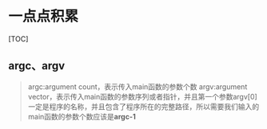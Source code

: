 # 一点点积累

[TOC]

## argc、argv
> argc:argument count，表示传入main函数的参数个数
> argv:argument vector，表示传入main函数的参数序列或者指针，并且第一个参数argv[0]一定是程序的名称，并且包含了程序所在的完整路径，所以需要我们输入的main函数的参数个数应该是**argc-1**